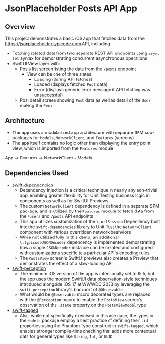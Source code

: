 # JsonPlaceholder Posts API App

## Overview

This project demonstrates a basic iOS app that fetches data from the https://jsonplaceholder.typicode.com API, including
- Fetching related data from two separate REST API endpoints using `async let` syntax for demonstrating concurrent asynchronous operations
- SwiftUI View layer with:
  - Posts list screen listing the data from the `/posts` endpoint
    - View can be one of three states:
      - Loading (during API fetches)
      - Loaded (displays fetched `Post` data)
      - Error (displays generic error message if API fetching was unsuccessful)
  - Post detail screen showing `Post` data as well as detail of the `User` making the `Post`

## Architecture

- The app uses a modularized app architecture with separate SPM sub-packages for `Models`, `NetworkClient`, and `Features` (screens)
- The app itself contains no logic other than displaying the entry point view, which is imported from the `Features` module

App -> Features -> NetworkClient - Models


## Dependencies Used

- [swift-dependencies](https://github.com/pointfreeco/swift-dependencies)
  - Dependency Injection is a critical technique in nearly any non-trivial app, enabling greater flexibility for Unit Testing business logic in components as well as for SwiftUI Previews
  - The custom `NetworkClient` dependency is defined in a separate SPM package, and is utilized by the `Features` module to fetch data from the `/users` and `/posts` API endpoints
  - This app utilizes customization of the `\.urlSession` Dependency built into the `swift-dependencies` library to Unit Test the `NetworkClient` component with various overridden network beahviors
  - While not utilized fully in this demo, an additional `\.typicodeJSONDecoder` dependency is implemented demonstrating how a single `JSONDecoder` instance can be created and configured with customizations specific to a particular API's encoding rules
  - The `PostsView` screen's SwiftUI previews also creates a Preview that demonstrates the effect of a slow-loading API
- [swift-perception](https://github.com/pointfreeco/swift-perception)
  - The minimum iOS version of the app is intentionally set to 15.5, but the app uses the modern SwiftUI data observation-style techniques introduced alongside iOS 17 at WWWDC 2023 by leveraging the `swift-perception` library's backport of `@Observable`
  - What would be `@Observable` macro decorated types are replaced with the `@Perception` macro to enable the `PostsView` screen's observation of the `.state` property on the `PostsViewModel` type
- [swift-tagged](https://github.com/pointfreeco/swift-tagged)
  - Also, while not specifically exercised in this use case, the types in the `Models` package employ a best practice of defining their `.id` properties using the Phantom Type construct in `swift-tagged`, which enables stronger compile-time checking that adds more contextual data for general types like `String`, `Int`, or `UUID`

